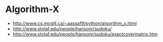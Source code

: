 # Algorithm-X

-   http://www.cs.mcgill.ca/~aassaf9/python/algorithm_x.html
-   http://www.stolaf.edu/people/hansonr/sudoku/
-   http://www.stolaf.edu/people/hansonr/sudoku/exactcovermatrix.htm
